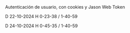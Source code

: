 Autenticación de usuario, con cookies y Jason Web Token

D 22-10-2024 H 0-23-38 / 1-40-59

D 24-10-2024 H 0-45-35 / 1-40-59